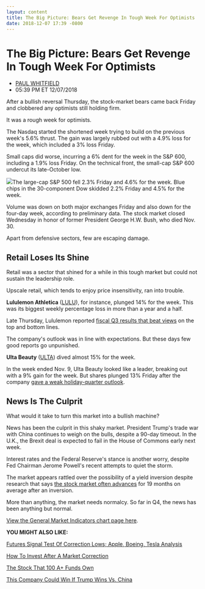 ```yaml
---
layout: content
title: The Big Picture: Bears Get Revenge In Tough Week For Optimists
date: 2018-12-07 17:39 -0800
---
```



The Big Picture: Bears Get Revenge In Tough Week For Optimists
===============================================================




* [PAUL WHITFIELD](https://www.investors.com/author/whitfieldp/ "Posts by PAUL WHITFIELD")
* 05:39 PM ET 12/07/2018




After a bullish reversal Thursday, the stock-market bears came back Friday and clobbered any optimists still holding firm.




It was a rough week for optimists.


The Nasdaq started the shortened week trying to build on the previous week's 5.6% thrust. The gain was largely rubbed out with a 4.9% loss for the week, which included a 3% loss Friday.


Small caps did worse, incurring a 6% dent for the week in the S&P 600, including a 1.9% loss Friday. On the technical front, the small-cap S&P 600 undercut its late-October low.


![](https://www.investors.com/wp-content/uploads/2018/12/MP120718-232x300.jpg)The large-cap S&P 500 fell 2.3% Friday and 4.6% for the week. Blue chips in the 30-component Dow skidded 2.2% Friday and 4.5% for the week.


Volume was down on both major exchanges Friday and also down for the four-day week, according to preliminary data. The stock market closed Wednesday in honor of former President George H.W. Bush, who died Nov. 30.


Apart from defensive sectors, few are escaping damage.


Retail Loses Its Shine
----------------------


Retail was a sector that shined for a while in this tough market but could not sustain the leadership role.


Upscale retail, which tends to enjoy price insensitivity, ran into trouble.


**Lululemon Athletica** ([LULU](https://research.investors.com/quote.aspx?symbol=LULU)), for instance, plunged 14% for the week. This was its biggest weekly percentage loss in more than a year and a half.


Late Thursday, Lululemon reported [fiscal Q3 results that beat views](https://www.investors.com/news/lululemon-earnings-q3-holiday-outlook-buy-point/) on the top and bottom lines.


The company's outlook was in line with expectations. But these days few good reports go unpunished.


**Ulta Beauty** ([ULTA](https://research.investors.com/quote.aspx?symbol=ULTA)) dived almost 15% for the week.


In the week ended Nov. 9, Ulta Beauty looked like a leader, breaking out with a 9% gain for the week. But shares plunged 13% Friday after the company [gave a weak holiday-quarter outlook](https://www.investors.com/news/ulta-beauty-earnings-ulta-beauty-stock/).


News Is The Culprit
-------------------


What would it take to turn this market into a bullish machine?


News has been the culprit in this shaky market. President Trump's trade war with China continues to weigh on the bulls, despite a 90-day timeout. In the U.K., the Brexit deal is expected to fail in the House of Commons early next week.


Interest rates and the Federal Reserve's stance is another worry, despite Fed Chairman Jerome Powell's recent attempts to quiet the storm.


The market appears rattled over the possibility of a yield inversion despite research that says [the stock market often advances](https://www.investors.com/news/yield-curve-stock-market/) for 19 months on average after an inversion.


More than anything, the market needs normalcy. So far in Q4, the news has been anything but normal.


[View the General Market Indicators chart page here](https://www.investors.com/wp-content/uploads/2018/12/GMI_121018.pdf).


**YOU MIGHT ALSO LIKE:**


[Futures Signal Test Of Correction Lows; Apple, Boeing, Tesla Analysis](https://www.investors.com/market-trend/stock-market-today/dow-jones-futures-apple-stock-boeing-stock-tesla-stock-visa-stock-relative-strength-line/)


[How To Invest After A Market Correction](https://www.investors.com/how-to-invest/investors-corner/how-to-invest-stock-market-correction-2/)


[The Stock That 100 A+ Funds Own](https://www.investors.com/research/ibd-stock-analysis/stocks-to-watch-market-research-gartner-on-ibd-50/)


[This Company Could Win If Trump Wins Vs. China](https://www.investors.com/stock-lists/stock-spotlight/trade-war-credit-cards/)





